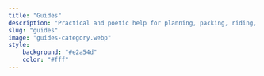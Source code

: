 ```yaml
---
title: "Guides"
description: "Practical and poetic help for planning, packing, riding, and repairing. "
slug: "guides"
image: "guides-category.webp"
style:
    background: "#e2a54d"
    color: "#fff"
---
```

